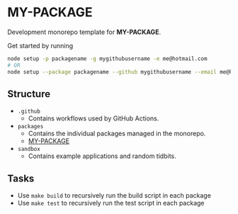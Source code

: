 # MY-PACKAGE

Development monorepo template for **MY-PACKAGE**.

Get started by running

```bash
node setup -p packagename -g mygithubusername -e me@hotmail.com
# OR
node setup --package packagename --github mygithubusername --email me@hotmail.com
```

## Structure

- `.github`
  - Contains workflows used by GitHub Actions.
- `packages`
  - Contains the individual packages managed in the monorepo.
  - [MY-PACKAGE](https://github.com/MY-GITHUB/MY-PACKAGE/blob/main/packages/lib)
- `sandbox`
  - Contains example applications and random tidbits.

## Tasks

- Use `make build` to recursively run the build script in each package
- Use `make test` to recursively run the test script in each package
